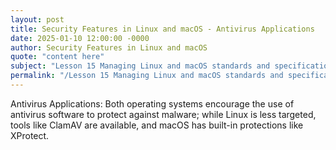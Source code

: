 ```yaml
---
layout: post
title: Security Features in Linux and macOS - Antivirus Applications
date: 2025-01-10 12:00:00 -0000
author: Security Features in Linux and macOS
quote: "content here"
subject: "Lesson 15 Managing Linux and macOS standards and specifications"
permalink: "/Lesson 15 Managing Linux and macOS standards and specifications/Security Features in Linux and macOS/Security Features in Linux and macOS - Antivirus Applications"
---
```


Antivirus Applications: Both operating systems encourage the use of antivirus software to protect against malware; while Linux is less targeted, tools like ClamAV are available, and macOS has built-in protections like XProtect.
